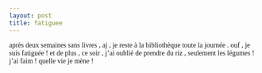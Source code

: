 ```yaml
---
layout: post
title: fatiguee
---
```


<p><font face="Times New Roman">après deux semaines sans livres , aj , je reste à la bibliothèque toute la journée . ouf , je suis fatiguée ! et de plus , ce soir , j’ai oublié de prendre du riz , seulement les légumes ! j’ai faim ! </font><font face="Times New Roman">quelle vie je mène ! </font></p>
